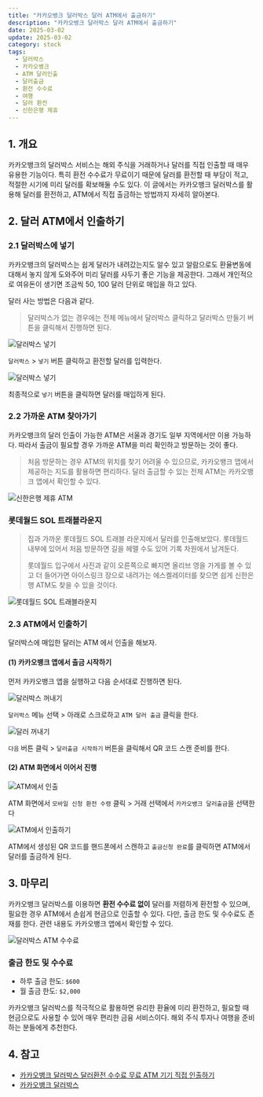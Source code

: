 ```yaml
---
title: "카카오뱅크 달러박스 달러 ATM에서 출금하기"
description: "카카오뱅크 달러박스 달러 ATM에서 출금하기"
date: 2025-03-02
update: 2025-03-02
category: stock
tags:
  - 달러박스
  - 카카오뱅크
  - ATM 달러인출
  - 달러출금
  - 환전 수수료
  - 여행
  - 달러 환전
  - 신한은행 제휴
---
```


## 1. 개요

카카오뱅크의 달러박스 서비스는 해외 주식을 거래하거나 달러를 직접 인출할 때 매우 유용한 기능이다. 특히 환전 수수료가 무료이기 때문에 달러를 환전할 때 부담이 적고, 적절한 시기에 미리 달러를 확보해둘 수도 있다. 이 글에서는 카카오뱅크 달러박스를 활용해 달러를 환전하고, ATM에서 직접 출금하는 방법까지 자세히 알아본다.

## 2. 달러 ATM에서 인출하기

### 2.1 달러박스에 넣기

카카오뱅크의 달러박스는 쉽게 달러가 내려갔는지도 알수 있고 알람으로도 환율변동에 대해서 놓지 않게 도와주어 미리 달러를 사두기 좋은 기능을 제공한다. 그래서 개인적으로 여유돈이 생기면 조금씩 50, 100 달러 단위로 매입을 하고 있다.

달러 사는 방법은 다음과 같다.

> 달러박스가 없는 경우에는 전체 메뉴에서 달러박스 클릭하고 달러박스 만들기 버튼을 클릭해서 진행하면 된다.

![달러박스 넣기](image-20250302201417929.png)

`달러박스` > `넣기` 버튼 클릭하고 환전할 달러를 입력한다.

![달러박스 넣기](image-20250302201439046.png)

최종적으로 `넣기` 버튼을 클릭하면 달러를 매입하게 된다.

### 2.2 가까운 ATM 찾아가기

카카오뱅크의 달러 인출이 가능한 ATM은 서울과 경기도 일부 지역에서만 이용 가능하다. 따라서 출금이 필요할 경우 가까운 ATM을 미리 확인하고 방문하는 것이 좋다.

> 처음 방문하는 경우 ATM의 위치를 찾기 어려울 수 있으므로, 카카오뱅크 앱에서 제공하는 지도를 활용하면 편리하다. 달러 출금할 수 있는 전체 ATM는 카카오뱅크 앱에서 확인할 수 있다.

![신한은행 제휴 ATM](image-20250302201727301.png)

### 롯데월드 SOL 트래블라운지

> 집과 가까운 롯데월드 SOL 트래블 라운지에서 달러를 인출해보았다. 롯데월드 내부에 있어서 처음 방문하면 길을 헤맬 수도 있어 기록 차원에서 남겨둔다.
>
> 롯데월드 입구에서 사진과 같이 오른쪽으로 빠지면 올리브 영을 가게를 볼 수 있고 더 들어가면 아이스링크 장으로 내려가는 에스켈레이터를 찾으면 쉽게 신한은행 ATM도 찾을 수 있을 것이다.

![롯데월드 SOL 트래블라운지](image-20250302201838040.png)

### 2.3 ATM에서 인출하기

달러박스에 매입한 달러는 ATM 에서 인출을 해보자.

#### (1) 카카오뱅크 앱에서 출금 시작하기

먼저 카카오뱅크 앱을 실행하고 다음 순서대로 진행하면 된다.

![달러박스 꺼내기](image-20250302202257799.png)

`달러박스` 메뉴 선택 > 아래로 스크로하고 `ATM 달러 출금` 클릭을 한다.

![달러 꺼내기](image-20250302202337403.png)

`다음` 버튼 클릭 > `달러출금 시작하기` 버튼을 클릭해서 QR 코드 스캔 준비를 한다.

#### (2) ATM 화면에서 이어서 진행

![ATM에서 인출](image-20250302202356622.png)

ATM 화면에서 `모바일 신청 환전 수령` 클릭 > 거래 선택에서 `카카오뱅크 달러출금`을 선택한다

![ATM에서 인출하기](image-20250302202412615.png)

ATM에서 생성된 QR 코드를 핸드폰에서 스캔하고 `출금신청 완료`를 클릭하면 ATM에서 달러를 출금하게 된다.

## 3. 마무리

카카오뱅크 달러박스를 이용하면 **환전 수수료 없이** 달러를 저렴하게 환전할 수 있으며, 필요한 경우 ATM에서 손쉽게 현금으로 인출할 수 있다. 다만, 출금 한도 및 수수료도 존재를 한다. 관련 내용도 카카오뱅크 앱에서 확인할 수 있다.

![달러박스 ATM 수수료](image-20250302202435305.png)

### 출금 한도 및 수수료

- 하루 출금 한도: `$600`
- 월 출금 한도: `$2,000`

카카오뱅크 달러박스를 적극적으로 활용하면 유리한 환율에 미리 환전하고, 필요할 때 현금으로도 사용할 수 있어 매우 편리한 금융 서비스이다. 해외 주식 투자나 여행을 준비하는 분들에게 추천한다.

## 4. 참고

- [카카오뱅크 달러박스 달러환전 수수료 무료 ATM 기기 직접 인출하기](https://blog.naver.com/heunggeuli/223499833456?trackingCode=rss)
- [카카오뱅크 달러박스](https://www.kakaobank.com/products/dollarbox)
